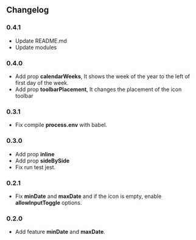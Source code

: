 ## Changelog

### 0.4.1
* Update README.md
* Update modules

### 0.4.0
* Add prop __calendarWeeks__, It shows the week of the year to the left of first day of the week.
* Add prop __toolbarPlacement__, It changes the placement of the icon toolbar

### 0.3.1
* Fix compile __process.env__ with babel.

### 0.3.0
* Add prop __inline__
* Add prop __sideBySide__
* Fix run test jest.

### 0.2.1
* Fix __minDate__ and __maxDate__ and if the icon is empty, enable __allowInputToggle__ options.

### 0.2.0
* Add feature __minDate__ and __maxDate__.
